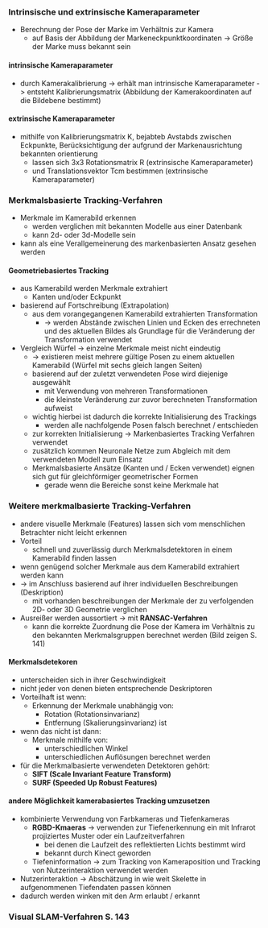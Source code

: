 ### Intrinsische und extrinsische Kameraparameter
- Berechnung der Pose der Marke im Verhältnis zur Kamera
  - auf Basis der Abbildung der Markeneckpunktkoordinaten -> Größe der Marke muss bekannt sein

#### intrinsische Kameraparameter
- durch Kamerakalibrierung -> erhält man intrinsische Kameraparameter -> entsteht Kalibrierungsmatrix (Abbildung der Kamerakoordinaten auf die Bildebene bestimmt)
#### extrinsische Kameraparameter
- mithilfe von Kalibrierungsmatrix K, bejabteb Avstabds zwischen Eckpunkte, Berücksichtigung der aufgrund der Markenausrichtung bekannten orientierung
  - lassen sich 3x3 Rotationsmatrix R (extrinsische Kameraparameter)
  - und Translationsvektor Tcm bestimmen (extrinsische Kameraparameter)


### Merkmalsbasierte Tracking-Verfahren
- Merkmale im Kamerabild erkennen
  - werden verglichen mit bekannten Modelle aus einer Datenbank 
  - kann 2d- oder 3d-Modelle sein
- kann als eine Verallgemeinerung des markenbasierten Ansatz gesehen werden
#### Geometriebasiertes Tracking
- aus Kamerabild werden Merkmale extrahiert
  - Kanten und/oder Eckpunkt
- basierend auf Fortschreibung (Extrapolation)
  - aus dem vorangegangenen Kamerabild extrahierten Transformation 
    - -> werden Abstände zwischen Linien und Ecken des errechneten und des aktuellen Bildes als Grundlage für die Veränderung der Transformation verwendet
- Vergleich Würfel -> einzelne Merkmale meist nicht eindeutig 
  - -> existieren meist mehrere gültige Posen zu einem aktuellen Kamerabild (Würfel mit sechs gleich langen Seiten)
  - basierend auf der zuletzt verwendeten Pose wird diejenige ausgewählt
    - mit Verwendung von mehreren Transformationen 
    - die kleinste Veränderung zur zuvor berechneten Transformation aufweist
  - wichtig hierbei ist dadurch die korrekte Initialisierung des Trackings
    - werden alle nachfolgende Posen falsch berechnet / entschieden
  - zur korrekten Initialisierung -> Markenbasiertes Tracking Verfahren verwendet
  - zusätzlich kommen Neuronale Netze zum Abgleich mit dem verwendeten Modell zum Einsatz
  - Merkmalsbasierte Ansätze (Kanten und / Ecken verwendet) eignen sich gut für gleichförmiger geometrischer Formen
    -  gerade wenn die Bereiche sonst keine Merkmale hat
### Weitere merkmalbasierte Tracking-Verfahren
- andere visuelle Merkmale (Features) lassen sich vom menschlichen Betrachter nicht leicht erkennen
- Vorteil
  - schnell und zuverlässig durch Merkmalsdetektoren in einem Kamerabild finden lassen
- wenn genügend solcher Merkmale aus dem Kamerabild extrahiert werden kann
 - -> im Anschluss basierend auf ihrer individuellen Beschreibungen (Deskription) 
   - mit vorhanden beschreibungen der Merkmale der zu verfolgenden 2D- oder 3D Geometrie verglichen
 - Ausreißer werden aussortiert -> mit **RANSAC-Verfahren** 
   - kann die korrekte Zuordnung die Pose der Kamera im Verhältnis zu den bekannten Merkmalsgruppen berechnet werden (Bild zeigen S. 141)
#### Merkmalsdetekoren
- unterscheiden sich in ihrer Geschwindigkeit
- nicht jeder von denen bieten entsprechende Deskriptoren
- Vorteilhaft ist wenn:
  - Erkennung der Merkmale unabhängig von:
    - Rotation (Rotationsinvarianz)
    - Entfernung (Skalierungsinvarianz) ist
- wenn das nicht ist dann:
  - Merkmale mithilfe von:
    - unterschiedlichen Winkel
    - unterschiedlichen Auflösungen berechnet werden
- für die Merkmalbasierte verwendeten Detektoren gehört:
  - **SIFT (Scale Invariant Feature Transform)**
  - **SURF (Speeded Up Robust Features)**

#### andere Möglichkeit kamerabasiertes Tracking umzusetzen
- kombinierte Verwendung von Farbkameras und Tiefenkameras
  - **RGBD-Kmaeras** -> verwenden zur Tiefenerkennung ein mit Infrarot projiziertes Muster oder ein Laufzeitverfahren
    - bei denen die Laufzeit des reflektierten Lichts bestimmt wird
    - bekannt durch Kinect geworden
  - Tiefeninformation -> zum Tracking von Kameraposition und Tracking von Nutzerinteraktion verwendet werden
- Nutzerinteraktion -> Abschätzung in wie weit Skelette in aufgenommenen Tiefendaten passen können
 - dadurch werden winken mit den Arm erlaubt / erkannt


### Visual SLAM-Verfahren S. 143 
